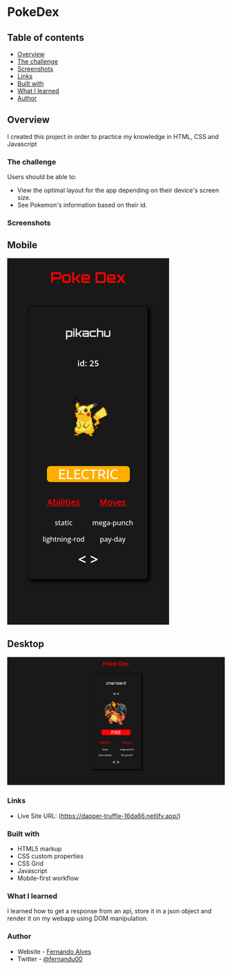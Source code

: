 # PokeDex 


## Table of contents

  - [Overview](#overview)
  - [The challenge](#the-challenge)
  - [Screenshots](#screenshots)
  - [Links](#links)
  - [Built with](#built-with)
  - [What I learned](#what-i-learned)
  - [Author](#author)


## Overview
I created this project in order to practice my knowledge in HTML, CSS and Javascript

### The challenge

Users should be able to:

- View the optimal layout for the app depending on their device's screen size.
- See Pokemon's information based on their id.


### Screenshots

## Mobile

![](./screenshot_mobile.png)

## Desktop

![](./screenshot_desktop.png)




### Links

- Live Site URL: (https://dapper-truffle-16da66.netlify.app/)


### Built with

-  HTML5 markup
- CSS custom properties
- CSS Grid
- Javascript
- Mobile-first workflow


### What I learned

I learned how to get a response from an api, store it in a json object and render it on my webapp using DOM manipulation.

### Author

- Website - [Fernando Alves](https://www.linkedin.com/in/fernando-de-paula-alves-889110a5/)
- Twitter - [@fernandu00](https://www.twitter.com/fernandu00)


